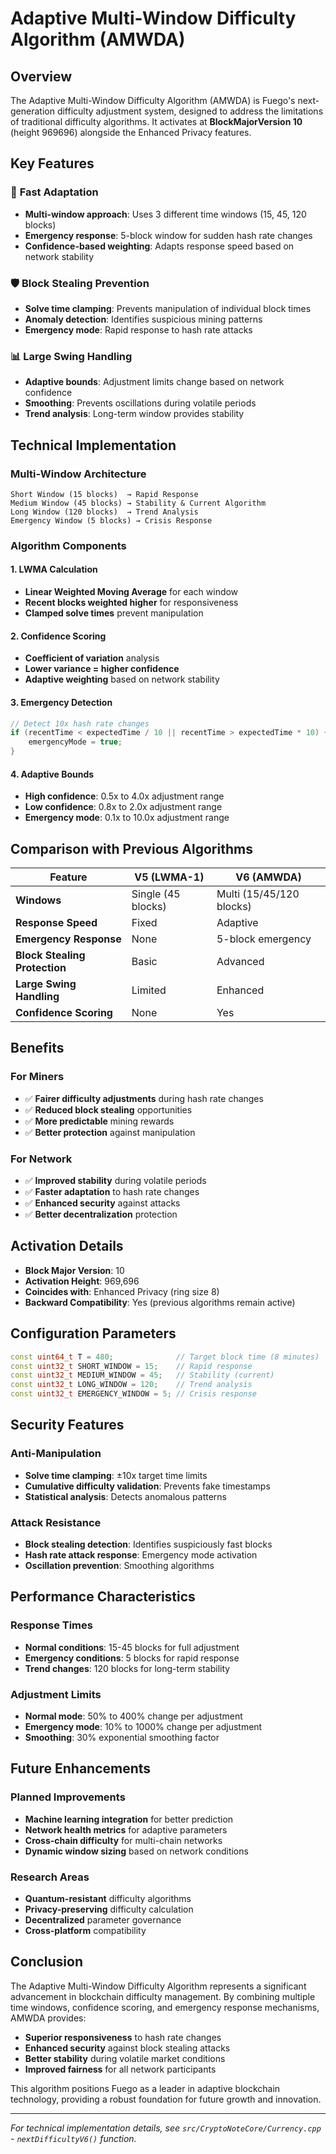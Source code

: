 # Adaptive Multi-Window Difficulty Algorithm (AMWDA)

## Overview

The Adaptive Multi-Window Difficulty Algorithm (AMWDA) is Fuego's next-generation difficulty adjustment system, designed to address the limitations of traditional difficulty algorithms. It activates at **BlockMajorVersion 10** (height 969696) alongside the Enhanced Privacy features.

## Key Features

### 🚀 **Fast Adaptation**
- **Multi-window approach**: Uses 3 different time windows (15, 45, 120 blocks)
- **Emergency response**: 5-block window for sudden hash rate changes
- **Confidence-based weighting**: Adapts response speed based on network stability

### 🛡️ **Block Stealing Prevention**
- **Solve time clamping**: Prevents manipulation of individual block times
- **Anomaly detection**: Identifies suspicious mining patterns
- **Emergency mode**: Rapid response to hash rate attacks

### 📊 **Large Swing Handling**
- **Adaptive bounds**: Adjustment limits change based on network confidence
- **Smoothing**: Prevents oscillations during volatile periods
- **Trend analysis**: Long-term window provides stability

## Technical Implementation

### **Multi-Window Architecture**

```
Short Window (15 blocks)  → Rapid Response
Medium Window (45 blocks) → Stability & Current Algorithm
Long Window (120 blocks)  → Trend Analysis
Emergency Window (5 blocks) → Crisis Response
```

### **Algorithm Components**

#### **1. LWMA Calculation**
- **Linear Weighted Moving Average** for each window
- **Recent blocks weighted higher** for responsiveness
- **Clamped solve times** prevent manipulation

#### **2. Confidence Scoring**
- **Coefficient of variation** analysis
- **Lower variance = higher confidence**
- **Adaptive weighting** based on network stability

#### **3. Emergency Detection**
```cpp
// Detect 10x hash rate changes
if (recentTime < expectedTime / 10 || recentTime > expectedTime * 10) {
    emergencyMode = true;
}
```

#### **4. Adaptive Bounds**
- **High confidence**: 0.5x to 4.0x adjustment range
- **Low confidence**: 0.8x to 2.0x adjustment range
- **Emergency mode**: 0.1x to 10.0x adjustment range

## Comparison with Previous Algorithms

| Feature | V5 (LWMA-1) | V6 (AMWDA) |
|---------|-------------|------------|
| **Windows** | Single (45 blocks) | Multi (15/45/120 blocks) |
| **Response Speed** | Fixed | Adaptive |
| **Emergency Response** | None | 5-block emergency |
| **Block Stealing Protection** | Basic | Advanced |
| **Large Swing Handling** | Limited | Enhanced |
| **Confidence Scoring** | None | Yes |

## Benefits

### **For Miners**
- ✅ **Fairer difficulty adjustments** during hash rate changes
- ✅ **Reduced block stealing** opportunities
- ✅ **More predictable** mining rewards
- ✅ **Better protection** against manipulation

### **For Network**
- ✅ **Improved stability** during volatile periods
- ✅ **Faster adaptation** to hash rate changes
- ✅ **Enhanced security** against attacks
- ✅ **Better decentralization** protection

## Activation Details

- **Block Major Version**: 10
- **Activation Height**: 969,696
- **Coincides with**: Enhanced Privacy (ring size 8)
- **Backward Compatibility**: Yes (previous algorithms remain active)

## Configuration Parameters

```cpp
const uint64_t T = 480;              // Target block time (8 minutes)
const uint32_t SHORT_WINDOW = 15;    // Rapid response
const uint32_t MEDIUM_WINDOW = 45;   // Stability (current)
const uint32_t LONG_WINDOW = 120;    // Trend analysis
const uint32_t EMERGENCY_WINDOW = 5; // Crisis response
```

## Security Features

### **Anti-Manipulation**
- **Solve time clamping**: ±10x target time limits
- **Cumulative difficulty validation**: Prevents fake timestamps
- **Statistical analysis**: Detects anomalous patterns

### **Attack Resistance**
- **Block stealing detection**: Identifies suspiciously fast blocks
- **Hash rate attack response**: Emergency mode activation
- **Oscillation prevention**: Smoothing algorithms

## Performance Characteristics

### **Response Times**
- **Normal conditions**: 15-45 blocks for full adjustment
- **Emergency conditions**: 5 blocks for rapid response
- **Trend changes**: 120 blocks for long-term stability

### **Adjustment Limits**
- **Normal mode**: 50% to 400% change per adjustment
- **Emergency mode**: 10% to 1000% change per adjustment
- **Smoothing**: 30% exponential smoothing factor

## Future Enhancements

### **Planned Improvements**
- **Machine learning integration** for better prediction
- **Network health metrics** for adaptive parameters
- **Cross-chain difficulty** for multi-chain networks
- **Dynamic window sizing** based on network conditions

### **Research Areas**
- **Quantum-resistant** difficulty algorithms
- **Privacy-preserving** difficulty calculation
- **Decentralized** parameter governance
- **Cross-platform** compatibility

## Conclusion

The Adaptive Multi-Window Difficulty Algorithm represents a significant advancement in blockchain difficulty management. By combining multiple time windows, confidence scoring, and emergency response mechanisms, AMWDA provides:

- **Superior responsiveness** to hash rate changes
- **Enhanced security** against block stealing attacks
- **Better stability** during volatile market conditions
- **Improved fairness** for all network participants

This algorithm positions Fuego as a leader in adaptive blockchain technology, providing a robust foundation for future growth and innovation.

---

*For technical implementation details, see `src/CryptoNoteCore/Currency.cpp` - `nextDifficultyV6()` function.*
